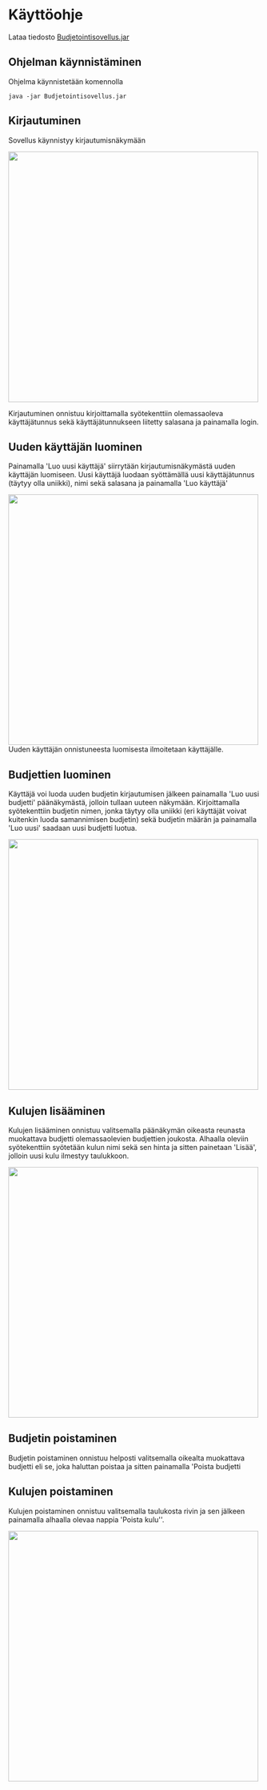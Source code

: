 # Käyttöohje

Lataa tiedosto [Budjetointisovellus.jar](https://github.com/OlliJ5/otm-harjoitustyo/releases)

## Ohjelman käynnistäminen 
Ohjelma käynnistetään komennolla
```
java -jar Budjetointisovellus.jar
```

## Kirjautuminen
Sovellus käynnistyy kirjautumisnäkymään


<img src="https://github.com/OlliJ5/otm-harjoitustyo/blob/master/dokumentointi/kuvat/kirjautumisn%C3%A4kym%C3%A4.png" width="500">

Kirjautuminen onnistuu kirjoittamalla syötekenttiin olemassaoleva käyttäjätunnus sekä käyttäjätunnukseen liitetty salasana ja painamalla login.

## Uuden käyttäjän luominen
Painamalla 'Luo uusi käyttäjä' siirrytään kirjautumisnäkymästä uuden käyttäjän luomiseen. Uusi käyttäjä luodaan syöttämällä uusi
käyttäjätunnus (täytyy olla uniikki), nimi sekä salasana ja painamalla 'Luo käyttäjä'


<img src="https://github.com/OlliJ5/otm-harjoitustyo/blob/master/dokumentointi/kuvat/userCreation.png" width="500">
Uuden käyttäjän onnistuneesta luomisesta ilmoitetaan käyttäjälle.

## Budjettien luominen
Käyttäjä voi luoda uuden budjetin kirjautumisen jälkeen painamalla 'Luo uusi budjetti' päänäkymästä, jolloin tullaan uuteen näkymään. Kirjoittamalla syötekenttiin
budjetin nimen, jonka täytyy olla uniikki (eri käyttäjät voivat kuitenkin luoda samannimisen budjetin) sekä budjetin määrän 
ja painamalla 'Luo uusi' saadaan uusi budjetti luotua.

<img src="https://github.com/OlliJ5/otm-harjoitustyo/blob/master/dokumentointi/kuvat/uudenBudjetinLuonti.png" width="500">

## Kulujen lisääminen
Kulujen lisääminen onnistuu valitsemalla päänäkymän oikeasta reunasta muokattava budjetti olemassaolevien budjettien joukosta. Alhaalla oleviin
syötekenttiin syötetään kulun nimi sekä sen hinta ja sitten painetaan 'Lisää', jolloin uusi kulu ilmestyy taulukkoon.

<img src="https://github.com/OlliJ5/otm-harjoitustyo/blob/master/dokumentointi/kuvat/uusiKulu.png" width="500">

## Budjetin poistaminen
Budjetin poistaminen onnistuu helposti valitsemalla oikealta muokattava budjetti eli se, joka haluttan poistaa
ja sitten painamalla 'Poista budjetti

## Kulujen poistaminen
Kulujen poistaminen onnistuu valitsemalla taulukosta rivin ja sen jälkeen painamalla alhaalla olevaa nappia 'Poista kulu''.

<img src="https://github.com/OlliJ5/otm-harjoitustyo/blob/master/dokumentointi/kuvat/poistaKulu.png" width="500">
